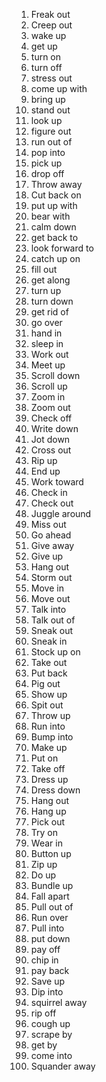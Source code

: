 1. Freak out
2. Creep out
3. wake up 
4. get up
5. turn on 
6. turn off
7. stress out
8. come up with 
9. bring up
10. stand out
11. look up 
12. figure out 
13. run out of 
14. pop into 
15. pick up 
16. drop off
17. Throw away
18. Cut back on 
19. put up with 
20. bear with 
21. calm down 
22. get back to
23. look forward to
24. catch up on 
25. fill out
26. get along 
27. turn up 
28. turn down 
29. get rid of
30. go over
31. hand in 
32. sleep in 
33. Work out 
34. Meet up
35. Scroll down
36. Scroll up
37. Zoom in 
38. Zoom out
39. Check off
40. Write down 
41. Jot down
42. Cross out
43. Rip up
44. End up
45. Work toward
46. Check in 
47. Check out
48. Juggle around
49. Miss out
50. Go ahead 
51. Give away
52. Give up
53. Hang out
54. Storm out
55. Move in 
56. Move out
57. Talk into 
58. Talk out of
59. Sneak out
60. Sneak in 
61. Stock up on 
62. Take out
63. Put back 
64. Pig out 
65. Show up
66. Spit out
67. Throw up
68. Run into 
69. Bump into 
70. Make up
71. Put on
72. Take off
73. Dress up
74. Dress down
75. Hang out
76. Hang up
77. Pick out
78. Try on
79. Wear in 
80. Button up
81. Zip up
82. Do up
83. Bundle up
84. Fall apart
85. Pull out of
86. Run over
87. Pull into 
88. put down 
89. pay off
90. chip in 
91. pay back 
92. Save up
93. Dip into 
94. squirrel away
95. rip off 
96. cough up
97. scrape by 
98. get by 
99. come into 
100. Squander away